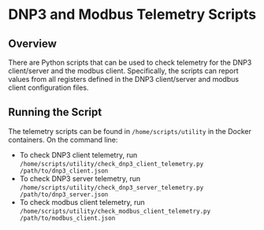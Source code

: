 # DNP3 and Modbus Telemetry Scripts

## Overview
There are Python scripts that can be used to check telemetry for the DNP3 client/server and the modbus client. Specifically, the scripts can report values from all registers defined in the DNP3 client/server and modbus client configuration files.

## Running the Script
The telemetry scripts can be found in `/home/scripts/utility` in the Docker containers. On the command line:
* To check DNP3 client telemetry, run `/home/scripts/utility/check_dnp3_client_telemetry.py /path/to/dnp3_client.json`
* To check DNP3 server telemetry, run `/home/scripts/utility/check_dnp3_server_telemetry.py /path/to/dnp3_server.json`
* To check modbus client telemetry, run `/home/scripts/utility/check_modbus_client_telemetry.py /path/to/modbus_client.json`